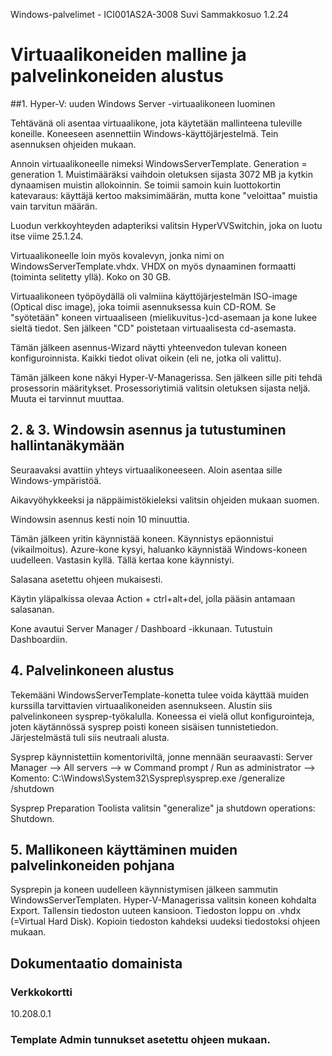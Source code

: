 Windows-palvelimet - ICI001AS2A-3008
Suvi Sammakkosuo 1.2.24

# Virtuaalikoneiden malline ja palvelinkoneiden alustus

##1. Hyper-V: uuden Windows Server -virtuaalikoneen luominen

Tehtävänä oli asentaa virtuaalikone, jota käytetään mallinteena tuleville koneille. Koneeseen asennettiin Windows-käyttöjärjestelmä. Tein asennuksen ohjeiden mukaan.

Annoin virtuaalikoneelle nimeksi WindowsServerTemplate. Generation = generation 1.
Muistimääräksi vaihdoin oletuksen sijasta 3072 MB ja kytkin dynaamisen muistin allokoinnin. Se toimii samoin kuin luottokortin katevaraus: käyttäjä kertoo maksimimäärän, mutta kone "veloittaa" muistia vain tarvitun määrän. 

Luodun verkkoyhteyden adapteriksi valitsin HyperVVSwitchin, joka on luotu itse viime 25.1.24.

Virtuaalikoneelle loin myös kovalevyn, jonka nimi on WindowsServerTemplate.vhdx. VHDX on myös dynaaminen formaatti (toiminta selitetty yllä). Koko on 30 GB.

Virtuaalikoneen työpöydällä oli valmiina käyttöjärjestelmän ISO-image (Optical disc image), joka toimii asennuksessa kuin CD-ROM. Se "syötetään" koneen virtuaaliseen (mielikuvitus-)cd-asemaan ja kone lukee sieltä tiedot. Sen jälkeen "CD" poistetaan virtuaalisesta cd-asemasta.

Tämän jälkeen asennus-Wizard näytti yhteenvedon tulevan koneen konfiguroinnista. Kaikki tiedot olivat oikein (eli ne, jotka oli valittu).

Tämän jälkeen kone näkyi Hyper-V-Managerissa. Sen jälkeen sille piti tehdä prosessorin määritykset. Prosessoriytimiä valitsin oletuksen sijasta neljä. Muuta ei tarvinnut muuttaa.

## 2. & 3. Windowsin asennus ja tutustuminen hallintanäkymään

Seuraavaksi avattiin yhteys virtuaalikoneeseen. Aloin asentaa sille Windows-ympäristöä. 

Aikavyöhykkeeksi ja näppäimistökieleksi valitsin ohjeiden mukaan suomen. 

Windowsin asennus kesti noin 10 minuuttia.

Tämän jälkeen yritin käynnistää koneen. Käynnistys epäonnistui (vikailmoitus). Azure-kone kysyi, haluanko käynnistää Windows-koneen uudelleen. Vastasin kyllä. Tällä kertaa kone käynnistyi. 

Salasana asetettu ohjeen mukaisesti.

Käytin yläpalkissa olevaa Action + ctrl+alt+del, jolla pääsin antamaan salasanan.

Kone avautui Server Manager / Dashboard -ikkunaan. Tutustuin Dashboardiin.

## 4. Palvelinkoneen alustus

Tekemääni WindowsServerTemplate-konetta tulee voida käyttää muiden kurssilla tarvittavien virtuaalikoneiden asennukseen. Alustin siis palvelinkoneen sysprep-työkalulla. Koneessa ei vielä ollut konfigurointeja, joten käytännössä sysprep poisti koneen sisäisen tunnistetiedon. Järjestelmästä tuli siis neutraali alusta. 

Sysprep käynnistettiin komentoriviltä, jonne mennään seuraavasti:
Server Manager -->
All servers --> w
Command prompt / Run as administrator --> 
Komento: C:\Windows\System32\Sysprep\sysprep.exe /generalize /shutdown

Sysprep Preparation Toolista valitsin "generalize" ja shutdown operations: Shutdown. 

## 5. Mallikoneen käyttäminen muiden palvelinkoneiden pohjana

Sysprepin ja koneen uudelleen käynnistymisen jälkeen sammutin WindowsServerTemplaten. Hyper-V-Managerissa valitsin koneen kohdalta Export. Tallensin tiedoston uuteen kansioon. Tiedoston loppu on .vhdx (=Virtual Hard Disk). 
Kopioin tiedoston kahdeksi uudeksi tiedostoksi ohjeen mukaan.


## Dokumentaatio domainista

### Verkkokortti
10.208.0.1

### Template Admin tunnukset asetettu ohjeen mukaan.
